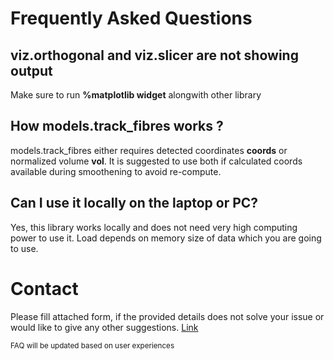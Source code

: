# Frequently Asked Questions

## viz.orthogonal and viz.slicer are not showing output

Make sure to run **%matplotlib widget** alongwith other library

## How models.track_fibres works ?

models.track_fibres either requires detected coordinates **coords** or normalized volume **vol**. It is suggested to use both if calculated coords available during smoothening to avoid re-compute.

## Can I use it locally on the laptop or PC?

Yes, this library works locally and does not need very high computing power to use it. Load depends on memory size of data which you are going to use. 

# Contact
Please fill attached form, if the provided details does not solve your issue or would like to give any other suggestions. [Link](https://forms.office.com/e/rqSYnwZ17H/)

<p><small> FAQ will be updated based on user experiences

